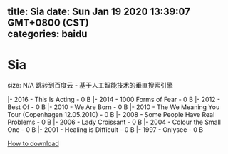 
title: Sia
date: Sun Jan 19 2020 13:39:07 GMT+0800 (CST)    
categories: baidu
---

# Sia
size: N/A
 跳转到百度云 - 基于人工智能技术的垂直搜索引擎
 
|- 2016 - This Is Acting - 0 B
|- 2014 - 1000 Forms of Fear - 0 B
|- 2012 - Best Of - 0 B
|- 2010 - We Are Born - 0 B
|- 2010 - The We Meaning You Tour (Copenhagen 12.05.2010) - 0 B
|- 2008 - Some People Have Real Problems - 0 B
|- 2006 - Lady Croissant - 0 B
|- 2004 - Colour the Small One - 0 B
|- 2001 - Healing is Difficult - 0 B
|- 1997 - Onlysee - 0 B

[How to download](https://bpcam.bemobtrk.com/go/2ceec3aa-1ca2-46d6-b9ff-aaa5c184517c?jno=1319)